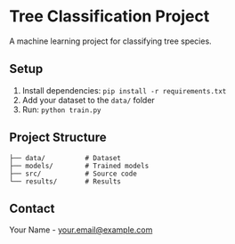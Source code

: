 # Tree Classification Project

A machine learning project for classifying tree species.

## Setup
1. Install dependencies: `pip install -r requirements.txt`
2. Add your dataset to the `data/` folder
3. Run: `python train.py`

## Project Structure
```
├── data/          # Dataset
├── models/        # Trained models
├── src/           # Source code
└── results/       # Results
```

## Contact
Your Name - your.email@example.com
